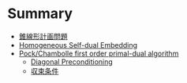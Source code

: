 # Summary

- [錐線形計画問題](./conic_lp.md)
- [Homogeneous Self-dual Embedding]()
- [Pock/Chambolle first order primal-dual algorithm]()
  - [Diagonal Preconditioning]()
  - [収束条件]()
